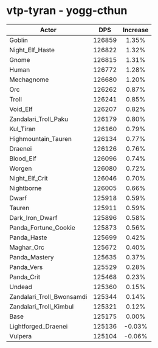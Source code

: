 # vtp-tyran - yogg-cthun
| Actor | DPS | Increase |
|---|:---:|:---:|
|Goblin|126859|1.35%|
|Night_Elf_Haste|126822|1.32%|
|Gnome|126815|1.31%|
|Human|126772|1.28%|
|Mechagnome|126680|1.20%|
|Orc|126262|0.87%|
|Troll|126241|0.85%|
|Void_Elf|126207|0.82%|
|Zandalari_Troll_Paku|126179|0.80%|
|Kul_Tiran|126160|0.79%|
|Highmountain_Tauren|126134|0.77%|
|Draenei|126126|0.76%|
|Blood_Elf|126096|0.74%|
|Worgen|126080|0.72%|
|Night_Elf_Crit|126046|0.70%|
|Nightborne|126005|0.66%|
|Dwarf|125918|0.59%|
|Tauren|125911|0.59%|
|Dark_Iron_Dwarf|125896|0.58%|
|Panda_Fortune_Cookie|125873|0.56%|
|Panda_Haste|125699|0.42%|
|Maghar_Orc|125672|0.40%|
|Panda_Mastery|125635|0.37%|
|Panda_Vers|125529|0.28%|
|Panda_Crit|125468|0.23%|
|Undead|125360|0.15%|
|Zandalari_Troll_Bwonsamdi|125344|0.14%|
|Zandalari_Troll_Kimbul|125321|0.12%|
|Base|125175|0.00%|
|Lightforged_Draenei|125136|-0.03%|
|Vulpera|125104|-0.06%|

